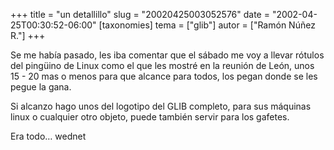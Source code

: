 +++
title = "un detallillo"
slug = "20020425003052576"
date = "2002-04-25T00:30:52-06:00"
[taxonomies]
tema = ["glib"]
autor = ["Ramón Núñez R."]
+++

Se me había pasado, les iba comentar que el sábado me voy a llevar
rótulos del pingüino de Linux como el que les mostré en la reunión de
León, unos 15 - 20 mas o menos para que alcance para todos, los pegan
donde se les pegue la gana.

Si alcanzo hago unos del logotipo del GLIB completo, para sus máquinas
linux o cualquier otro objeto, puede también servir para los gafetes.

Era todo… wednet


